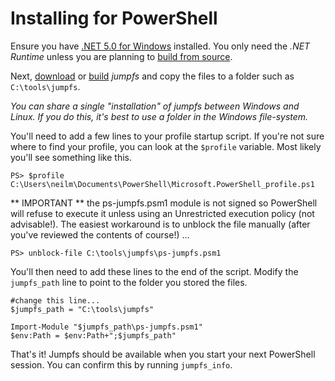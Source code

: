 # Installing for PowerShell

Ensure you have [.NET 5.0 for Windows](https://dotnet.microsoft.com/download/dotnet/5.0) installed.  You only need the *.NET Runtime* unless you are planning to [build from source](doc/buildFromSource.md).

Next, [download](doc/download.md) or [build](buildFromSource.md) *jumpfs* and copy the files to a folder such as `C:\tools\jumpfs`.    

*You can share a single "installation" of jumpfs between Windows and Linux. If you do this, it's best to use a folder in the Windows file-system.*

You'll need to add a few lines to your profile startup script.  If you're not sure where to find your profile, you can look at the `$profile` variable.  Most likely you'll see something like this.



```
PS> $profile
C:\Users\neilm\Documents\PowerShell\Microsoft.PowerShell_profile.ps1
```

** IMPORTANT ** the ps-jumpfs.psm1 module is not signed so PowerShell will refuse to execute it unless using an Unrestricted execution policy (not advisable!). The easiest workaround is to unblock the file manually (after you've reviewed the contents of course!) ...

```
PS> unblock-file C:\tools\jumpfs\ps-jumpfs.psm1
```

You'll then need to add these lines to the end of the script.  Modify the `jumpfs_path` line to point to the folder you stored the files.

```
#change this line...
$jumpfs_path = "C:\tools\jumpfs"

Import-Module "$jumpfs_path\ps-jumpfs.psm1"
$env:Path = $env:Path+";$jumpfs_path"
```


That's it!  Jumpfs should be available when you start your next PowerShell session.  You can confirm this by running `jumpfs_info`.


